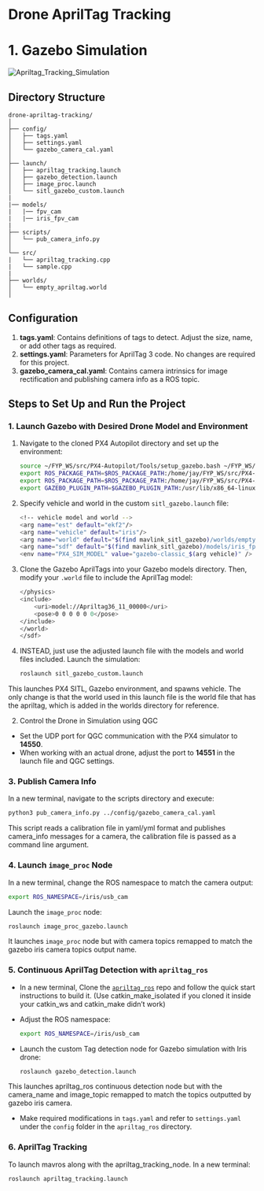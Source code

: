 # Drone AprilTag Tracking

# 1. Gazebo Simulation

![Apriltag_Tracking_Simulation](https://github.com/amashry/drone-apriltag-tracking/assets/98168605/edb0ec1d-e823-4755-9bbb-bb38ebbbe4b3)

## Directory Structure

```
drone-apriltag-tracking/
│
├── config/
│   ├── tags.yaml
│   ├── settings.yaml
│   └── gazebo_camera_cal.yaml
│
├── launch/
│   ├── apriltag_tracking.launch
│   ├── gazebo_detection.launch
│   ├── image_proc.launch
│   └── sitl_gazebo_custom.launch
|
|── models/
|   |── fpv_cam
|   |── iris_fpv_cam
|
├── scripts/
│   └── pub_camera_info.py
│
└── src/
|   └── apriltag_tracking.cpp
|   └── sample.cpp
|
├── worlds/
│   └── empty_apriltag.world
│
```

## Configuration

1. **tags.yaml**: Contains definitions of tags to detect. Adjust the size, name, or add other tags as required.
2. **settings.yaml**: Parameters for AprilTag 3 code. No changes are required for this project.
3. **gazebo_camera_cal.yaml**: Contains camera intrinsics for image rectification and publishing camera info as a ROS topic.

## Steps to Set Up and Run the Project

### 1. Launch Gazebo with Desired Drone Model and Environment

1. Navigate to the cloned PX4 Autopilot directory and set up the environment:

   ```bash
   source ~/FYP_WS/src/PX4-Autopilot/Tools/setup_gazebo.bash ~/FYP_WS/src/PX4-Autopilot/PX4-Autopilot ~FYP_WS/src/PX4-Autopilot/build/px4_sitl_default
   export ROS_PACKAGE_PATH=$ROS_PACKAGE_PATH:/home/jay/FYP_WS/src/PX4-Autopilot
   export ROS_PACKAGE_PATH=$ROS_PACKAGE_PATH:/home/jay/FYP_WS/src/PX4-Autopilot/Tools/simulation/gazebo-classic/sitl_gazebo-classic
   export GAZEBO_PLUGIN_PATH=$GAZEBO_PLUGIN_PATH:/usr/lib/x86_64-linux-gnu/gazebo-11/plugins

   ```
2. Specify vehicle and world in the custom `sitl_gazebo.launch` file:

   ```bash
   <!-- vehicle model and world -->
   <arg name="est" default="ekf2"/>
   <arg name="vehicle" default="iris"/>
   <arg name="world" default="$(find mavlink_sitl_gazebo)/worlds/empty_custom.world"/>
   <arg name="sdf" default="$(find mavlink_sitl_gazebo)/models/iris_fpv_cam/iris_fpv_cam.sdf"/>
   <env name="PX4_SIM_MODEL" value="gazebo-classic_$(arg vehicle)" />
   ```
3. Clone the Gazebo AprilTags into your Gazebo models directory. Then, modify your `.world` file to include the AprilTag model:

   ```bash
   </physics>
   <include>
       <uri>model://Apriltag36_11_00000</uri>
       <pose>0 0 0 0 0 0</pose>
   </include>
   </world>
   </sdf>
   ```
4. INSTEAD, just use the adjusted launch file with the models and world files included. Launch the simulation:

   ```bash
   roslaunch sitl_gazebo_custom.launch
   ```

This launches PX4 SITL, Gazebo environment, and spawns vehicle. The only change is that the world used in this launch file is the world file that has the apriltag, which is added in the worlds directory for reference.

2. Control the Drone in Simulation using QGC

- Set the UDP port for QGC communication with the PX4 simulator to **14550**.
- When working with an actual drone, adjust the port to **14551** in the launch file and QGC settings.

### 3. Publish Camera Info

In a new terminal, navigate to the scripts directory and execute:

```bash
python3 pub_camera_info.py ../config/gazebo_camera_cal.yaml 
```

This script reads a calibration file in yaml/yml format and publishes camera_info messages for a camera, the calibration file is passed as a command line argument.

### 4. Launch `image_proc` Node

In a new terminal, change the ROS namespace to match the camera output:

```bash
export ROS_NAMESPACE=/iris/usb_cam
```

Launch the `image_proc` node:

```bash
roslaunch image_proc_gazebo.launch
```

It launches `image_proc` node but with camera topics remapped to match the gazebo iris camera topics output name.

### 5. Continuous AprilTag Detection with `apriltag_ros`

- In a new terminal, Clone the [`apriltag_ros`](https://github.com/AprilRobotics/apriltag_ros) repo and follow the quick start instructions to build it. (Use catkin_make_isolated if you cloned it inside your catkin_ws and catkin_make didn’t work)
- Adjust the ROS namespace:

  ```bash
  export ROS_NAMESPACE=/iris/usb_cam
  ```
- Launch the custom Tag detection node for Gazebo simulation with Iris drone:

  ```bash
  roslaunch gazebo_detection.launch
  ```

This launches apriltag_ros continuous detection node but with the camera_name and image_topic remapped to match the topics outputted by gazebo iris camera.

- Make required modifications in `tags.yaml` and refer to `settings.yaml` under the `config` folder in the `apriltag_ros` directory.

### 6. AprilTag Tracking

To launch mavros along with the apriltag_tracking_node. In a new terminal:

```bash
roslaunch apriltag_tracking.launch
```
